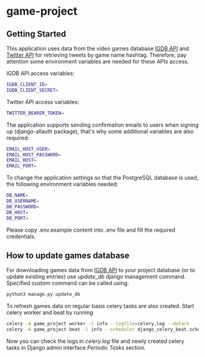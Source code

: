 # game-project

Getting Started
-------------------------

This application uses data from the video games database [IGDB API](https://api.igdb.com/)
and [Twitter API](https://dev.twitter.com/rest/public) for retrieving tweets by game name hashtag. Therefore, pay
attention some environment variables are needed for these APIs access.

IGDB API access variables:

```sh
IGDB_CLIENT_ID=
IGDB_CLIENT_SECRET=
```

Twitter API access variables:

```sh
TWITTER_BEARER_TOKEN=
```

The application supports sending confirmation emails to users when signing up (django-allauth package), that's why some
additional variables are also required:

```sh
EMAIL_HOST_USER=
EMAIL_HOST_PASSWORD=
EMAIL_HOST=
EMAIL_PORT=
```

To change the application settings so that the PostgreSQL database is used, the following environment variables needed:

```sh
DB_NAME=
DB_USERNAME=
DB_PASSWORD=
DB_HOST=
DB_PORT=
```

Please copy .env.example content into .env file and fill the required credentials.

How to update games database
-------------------------
For downloading games data from [IGDB API](https://api.igdb.com/) to your project database (or to update existing
entries) use *update_db* django management command. Specified custom command can be called using:

```sh
python3 manage.py update_db
```

To refresh games data on regular basis celery tasks are also created. Start celery worker and beat by running

```sh
celery -A game_project worker -l info --logfile=celery.log --detach
celery -A game_project beat -l info --scheduler django_celery_beat.schedulers:DatabaseScheduler
```

Now you can check the logs in *celery.log* file and newly created celery tasks in Django admin interface *Periodic Tasks*
section.
